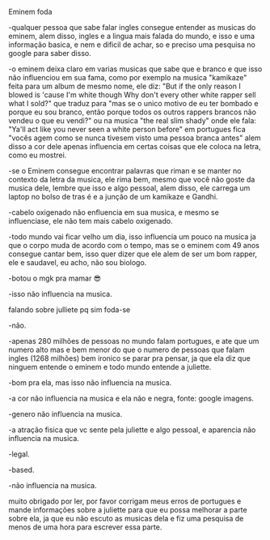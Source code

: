 Eminem foda

-qualquer pessoa que sabe falar ingles consegue entender as musicas do eminem, alem disso, ingles e a lingua mais falada do mundo, e isso e uma informação basica, e nem e dificil de achar, so e preciso uma pesquisa no google para saber disso.

-o eminem deixa claro em varias musicas que sabe que e branco e que isso não influenciou em sua fama, como por exemplo na musica "kamikaze" feita para um album de mesmo nome, ele diz: "But if the only reason I blowed is 'cause I'm white though Why don't every other white rapper sell what I sold?" que traduz para "mas se o unico motivo de eu ter bombado e porque eu sou branco, então porque todos os outros rappers brancos não vendeu o que eu vendi?" ou na musica "the real slim shady" onde ele fala: "Ya'll act like you never seen a white person before" em portugues fica "vocês agem como se nunca tivesem visto uma pessoa branca antes" alem disso a cor dele apenas influencia em certas coisas que ele coloca na letra, como eu mostrei.

-se o Eminem consegue encontrar palavras que riman e se manter no contexto da letra da musica, ele rima bem, mesmo que você não goste da musica dele, lembre que isso e algo pessoal, alem disso, ele carrega um laptop no bolso de tras é e a junção de um kamikaze e Gandhi.

-cabelo oxigenado não enfluencia em sua musica, e mesmo se influenciase, ele não tem mais cabelo oxigenado.

-todo mundo vai ficar velho um dia, isso influencia um pouco na musica ja que o corpo muda de acordo com o tempo, mas se o eminem com 49 anos consegue cantar bem, isso quer dizer que ele alem de ser um bom rapper, ele e saudavel, eu acho, não sou biologo.

-botou o mgk pra mamar :sunglasses:

-isso não influencia na musica.

falando sobre julliete pq sim foda-se

-não.

-apenas 280 milhões de pessoas no mundo falam portugues, e ate que um numero alto mas e bem menor do que o numero de pessoas que falam ingles (1268 milhões) bem ironico se parar pra pensar, ja que ela diz que ninguem entende o eminem e todo mundo entende a juliette.

-bom pra ela, mas isso não influencia na musica.

-a cor não influencia na musica e ela não e negra, fonte: google imagens.

-genero não influencia na musica.

-a atração fisica que vc sente pela juliette e algo pessoal, e aparencia não influencia na musica.

-legal.

-based.

-não influencia na musica.


muito obrigado por ler, por favor corrigam meus erros de portugues e mande informações sobre a juliette para que eu possa melhorar a parte sobre ela, ja que eu não escuto as musicas dela e fiz uma pesquisa de menos de uma hora para escrever essa parte.
